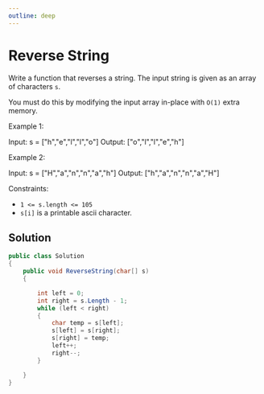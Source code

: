 ```yaml
---
outline: deep
---
```


# Reverse String


Write a function that reverses a string. The input string is given as an array of characters `s`.

You must do this by modifying the input array in-place with `O(1)` extra memory.

 

 Example 1:

Input: s = ["h","e","l","l","o"]
Output: ["o","l","l","e","h"]

 Example 2:

Input: s = ["H","a","n","n","a","h"]
Output: ["h","a","n","n","a","H"]
 

Constraints:

- `1 <= s.length <= 105`
- `s[i]` is a printable ascii character.

## Solution

```C#
public class Solution
{
    public void ReverseString(char[] s)
    {

        int left = 0;
        int right = s.Length - 1;
        while (left < right)
        {
            char temp = s[left];
            s[left] = s[right];
            s[right] = temp;
            left++;
            right--;
        }

    }
}
```

